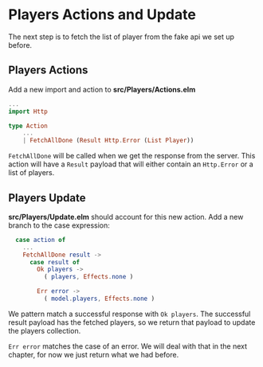 # Players Actions and Update

The next step is to fetch the list of player from the fake api we set up before.

## Players Actions

Add a new import and action to __src/Players/Actions.elm__

```elm
...
import Http

type Action
    ...
    | FetchAllDone (Result Http.Error (List Player))
```

`FetchAllDone` will be called when we get the response from the server. This action will have a `Result` payload that will either contain an `Http.Error` or a list of players.

## Players Update

__src/Players/Update.elm__ should account for this new action. Add a new branch to the case expression:

```elm
  case action of
    ...
    FetchAllDone result ->
      case result of
        Ok players ->
          ( players, Effects.none )

        Err error ->
          ( model.players, Effects.none )
```

We pattern match a successful response with `Ok players`. The successful result payload has the fetched players, so we return that payload to update the players collection.

`Err error` matches the case of an error. We will deal with that in the next chapter, for now we just return what we had before.